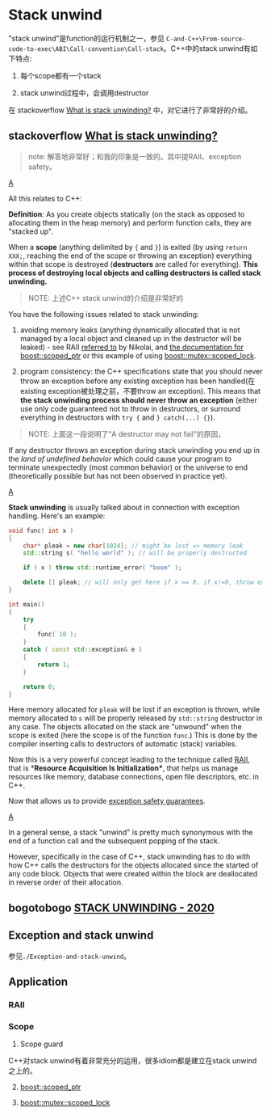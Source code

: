 # Stack unwind

"stack unwind"是function的运行机制之一，参见 `C-and-C++\From-source-code-to-exec\ABI\Call-convention\Call-stack`。C++中的stack unwind有如下特点:

1) 每个scope都有一个stack

2) stack unwind过程中，会调用destructor

在 stackoverflow [What is stack unwinding?](https://stackoverflow.com/questions/2331316/what-is-stack-unwinding) 中，对它进行了非常好的介绍。

## stackoverflow [What is stack unwinding?](https://stackoverflow.com/questions/2331316/what-is-stack-unwinding)

> note: 解答地非常好；和我的印象是一致的。其中提RAII、exception safety。

[A](https://stackoverflow.com/a/2332865)

All this relates to C++:

**Definition**: As you create objects statically (on the stack as opposed to allocating them in the heap memory) and perform function calls, they are "stacked up".

When a **scope** (anything delimited by `{` and `}`) is exited (by using `return XXX;`, reaching the end of the scope or throwing an exception) everything within that scope is destroyed (**destructors** are called for everything). **This process of destroying local objects and calling destructors is called stack unwinding.**

> NOTE: 上述C++ stack unwind的介绍是非常好的

You have the following issues related to stack unwinding:

1) avoiding memory leaks (anything dynamically allocated that is not managed by a local object and cleaned up in the destructor will be leaked) - see RAII [referred to](https://stackoverflow.com/questions/2331316/what-is-stack-unwinding/2331413#2331413) by Nikolai, and [the documentation for boost::scoped_ptr](http://www.boost.org/doc/libs/1_41_0/libs/smart_ptr/scoped_ptr.htm) or this example of using [boost::mutex::scoped_lock](http://www.google.com/codesearch/p?hl=en#so90T49b54s/przyklady/cpprec.zip|g3JV5CE7tsM/12-02.cpp&q=mutex::scoped_lock).

2) program consistency: the C++ specifications state that you should never throw an exception before any existing exception has been handled(在existing exception被处理之前，不要throw an exception). This means that **the stack unwinding process should never throw an exception** (either use only code guaranteed not to throw in destructors, or surround everything in destructors with `try {` and `} catch(...) {}`).

> NOTE: 上面这一段说明了"A destructor may not fail"的原因，

If any destructor throws an exception during stack unwinding you end up in the *land of undefined behavior* which could cause your program to terminate unexpectedly (most common behavior) or the universe to end (theoretically possible but has not been observed in practice yet).

[A](https://stackoverflow.com/a/2331413)

**Stack unwinding** is usually talked about in connection with exception handling. Here's an example:

```cpp
void func( int x )
{
    char* pleak = new char[1024]; // might be lost => memory leak
    std::string s( "hello world" ); // will be properly destructed

    if ( x ) throw std::runtime_error( "boom" );

    delete [] pleak; // will only get here if x == 0. if x!=0, throw exception
}

int main()
{
    try
    {
        func( 10 );
    }
    catch ( const std::exception& e )
    {
        return 1;
    }

    return 0;
}
```

Here memory allocated for `pleak` will be lost if an exception is thrown, while memory allocated to `s` will be properly released by `std::string` destructor in any case. The objects allocated on the stack are "unwound" when the scope is exited (here the scope is of the function `func`.) This is done by the compiler inserting calls to destructors of automatic (stack) variables.

Now this is a very powerful concept leading to the technique called [RAII](http://en.wikipedia.org/wiki/RAII), that is ***Resource Acquisition Is Initialization\***, that helps us manage resources like memory, database connections, open file descriptors, etc. in C++.

Now that allows us to provide [exception safety guarantees](http://www.gotw.ca/gotw/056.htm).

[A](https://stackoverflow.com/a/2331351)

In a general sense, a stack "unwind" is pretty much synonymous with the end of a function call and the subsequent popping of the stack.

However, specifically in the case of C++, stack unwinding has to do with how C++ calls the destructors for the objects allocated since the started of any code block. Objects that were created within the block are deallocated in reverse order of their allocation.

## bogotobogo [STACK UNWINDING - 2020](https://www.bogotobogo.com/cplusplus/stackunwinding.php)



## Exception and stack unwind

参见`./Exception-and-stack-unwind`。

## Application



### RAII

### Scope 



1) Scope guard

C++对stack unwind有着非常充分的运用，很多idiom都是建立在stack unwind之上的。

2) [boost::scoped_ptr](http://www.boost.org/doc/libs/1_41_0/libs/smart_ptr/scoped_ptr.htm) 

3) [boost::mutex::scoped_lock](http://www.google.com/codesearch/p?hl=en#so90T49b54s/przyklady/cpprec.zip|g3JV5CE7tsM/12-02.cpp&q=mutex::scoped_lock)



